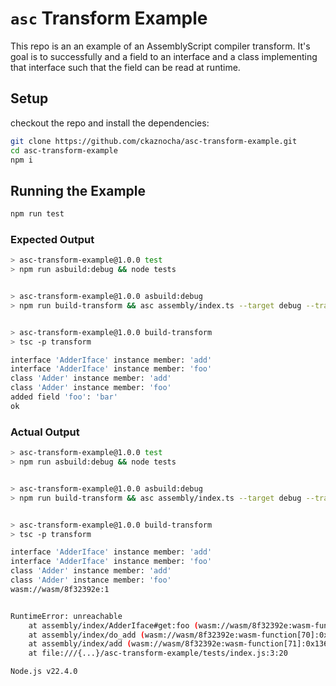 # `asc` Transform Example

This repo is an an example of an AssemblyScript compiler transform. It's goal
is to successfully and a field to an interface and a class implementing that
interface such that the field can be read at runtime.

## Setup

checkout the repo and install the dependencies:

```bash
git clone https://github.com/ckaznocha/asc-transform-example.git
cd asc-transform-example
npm i
```

## Running the Example

```bash
npm run test
```

### Expected Output

```bash
> asc-transform-example@1.0.0 test
> npm run asbuild:debug && node tests


> asc-transform-example@1.0.0 asbuild:debug
> npm run build-transform && asc assembly/index.ts --target debug --transform ./build/transform.mjs


> asc-transform-example@1.0.0 build-transform
> tsc -p transform

interface 'AdderIface' instance member: 'add'
interface 'AdderIface' instance member: 'foo'
class 'Adder' instance member: 'add'
class 'Adder' instance member: 'foo'
added field 'foo': 'bar'
ok
```

### Actual Output

```bash
> asc-transform-example@1.0.0 test
> npm run asbuild:debug && node tests


> asc-transform-example@1.0.0 asbuild:debug
> npm run build-transform && asc assembly/index.ts --target debug --transform ./build/transform.mjs


> asc-transform-example@1.0.0 build-transform
> tsc -p transform

interface 'AdderIface' instance member: 'add'
interface 'AdderIface' instance member: 'foo'
class 'Adder' instance member: 'add'
class 'Adder' instance member: 'foo'
wasm://wasm/8f32392e:1


RuntimeError: unreachable
    at assembly/index/AdderIface#get:foo (wasm://wasm/8f32392e:wasm-function[53]:0x1070)
    at assembly/index/do_add (wasm://wasm/8f32392e:wasm-function[70]:0x12fd)
    at assembly/index/add (wasm://wasm/8f32392e:wasm-function[71]:0x1360)
    at file:///{...}/asc-transform-example/tests/index.js:3:20

Node.js v22.4.0
```
